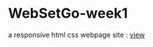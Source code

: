 # WebSetGo-week1
a responsive html css webpage
site : [view](https://avin-madhu.github.io/WebSetGo-week1/)
